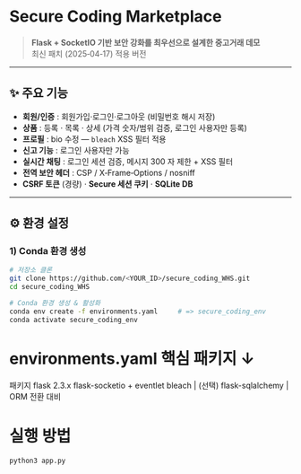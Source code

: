# Secure Coding Marketplace

> **Flask + SocketIO 기반 보안 강화를 최우선으로 설계한 중고거래 데모**  
> 최신 패치 (2025‑04‑17) 적용 버전

---

## ✨ 주요 기능
- **회원/인증** : 회원가입·로그인·로그아웃 (비밀번호 해시 저장)
- **상품** : 등록 · 목록 · 상세 (가격 숫자/범위 검증, 로그인 사용자만 등록)
- **프로필** : bio 수정 — `bleach` XSS 필터 적용
- **신고 기능** : 로그인 사용자만 가능
- **실시간 채팅** : 로그인 세션 검증, 메시지 300 자 제한 + XSS 필터
- **전역 보안 헤더** : CSP / X‑Frame‑Options / nosniff
- **CSRF 토큰** (경량) · **Secure 세션 쿠키** · **SQLite DB**

---

## ⚙️ 환경 설정

### 1) Conda 환경 생성
```bash
# 저장소 클론
git clone https://github.com/<YOUR_ID>/secure_coding_WHS.git
cd secure_coding_WHS

# Conda 환경 생성 & 활성화
conda env create -f environments.yaml     # => secure_coding_env
conda activate secure_coding_env
```

# environments.yaml 핵심 패키지 ↓

패키지
flask 2.3.x
flask-socketio + eventlet
bleach |
(선택) flask-sqlalchemy | ORM 전환 대비

# 실행 방법
```bash
python3 app.py
```
